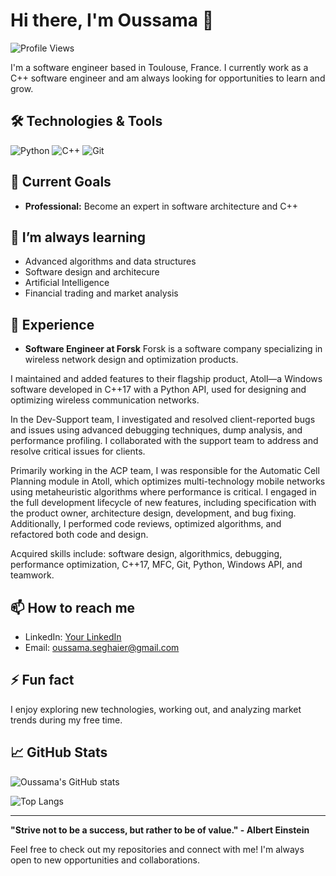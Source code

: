 # Hi there, I'm Oussama 👋

![Profile Views](https://komarev.com/ghpvc/?username=OussamaSegh&color=green)

I'm a software engineer based in Toulouse, France. I currently work as a C++ software engineer and am always looking for opportunities to learn and grow.

## 🛠 Technologies & Tools

![Python](https://img.shields.io/badge/-Python-333?style=flat&logo=python)
![C++](https://img.shields.io/badge/-C++-333?style=flat&logo=c%2B%2B)
![Git](https://img.shields.io/badge/-Git-333?style=flat&logo=git)

## 🔭 Current Goals

- **Professional:** Become an expert in software architecture and C++

## 🌱 I’m always learning

- Advanced algorithms and data structures
- Software design and architecure
- Artificial Intelligence
- Financial trading and market analysis

## 💼 Experience

- **Software Engineer at Forsk**
Forsk is a software company specializing in wireless network design and optimization products.

I maintained and added features to their flagship product, Atoll—a Windows software developed in C++17 with a Python API, used for designing and optimizing wireless communication networks.

In the Dev-Support team, I investigated and resolved client-reported bugs and issues using advanced debugging techniques, dump analysis, and performance profiling. I collaborated with the support team to address and resolve critical issues for clients.

Primarily working in the ACP team, I was responsible for the Automatic Cell Planning module in Atoll, which optimizes multi-technology mobile networks using metaheuristic algorithms where performance is critical. I engaged in the full development lifecycle of new features, including specification with the product owner, architecture design, development, and bug fixing. Additionally, I performed code reviews, optimized algorithms, and refactored both code and design.

Acquired skills include: software design, algorithmics, debugging, performance optimization, C++17, MFC, Git, Python, Windows API, and teamwork.

## 📫 How to reach me

- LinkedIn: [Your LinkedIn](https://www.linkedin.com/in/osghr/)
- Email: oussama.seghaier@gmail.com

## ⚡ Fun fact

I enjoy exploring new technologies, working out, and analyzing market trends during my free time.

## 📈 GitHub Stats

![Oussama's GitHub stats](https://github-readme-stats.vercel.app/api?username=OussamaSegh&show_icons=true&theme=dark)

![Top Langs](https://github-readme-stats.vercel.app/api/top-langs/?username=OussamaSegh&layout=compact&theme=dark)

---

**"Strive not to be a success, but rather to be of value." - Albert Einstein**

Feel free to check out my repositories and connect with me! I'm always open to new opportunities and collaborations.
